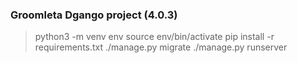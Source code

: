 ### Groomleta Dgango project (4.0.3)

> python3 -m venv env
> source env/bin/activate
> pip install -r requirements.txt
> ./manage.py migrate
> ./manage.py runserver